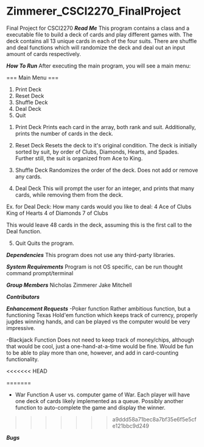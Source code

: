 # Zimmerer_CSCI2270_FinalProject
Final Project for CSCI2270
*****Read Me*****
This program contains a class and a executable file to build a
deck of cards and play different games with. The deck contains
all 13 unique cards in each of the four suits. There are shuffle
and deal functions which will randomize the deck and deal out an
input amount of cards respectively.



*****How To Run*****
After executing the main program, you will see a main menu:

=== Main Menu ===
1. Print Deck
2. Reset Deck
3. Shuffle Deck
4. Deal Deck
5. Quit

1) Print Deck
Prints each card in the array, both rank and suit.
Additionally, prints the number of cards in the deck.


2) Reset Deck
Resets the deck to it's original condition. The deck is initially
sorted by suit, by order of Clubs, Diamonds, Hearts, and Spades.
Further still, the suit is organized from Ace to King.


3) Shuffle Deck
Randomizes the order of the deck. Does not add or remove any
cards.


4) Deal Deck
This will prompt the user for an integer, and prints that many
cards, while removing them from the deck.

Ex. for Deal Deck:
How many cards would you like to deal: 4
Ace of Clubs
King of Hearts
4 of Diamonds
7 of Clubs

This would leave 48 cards in the deck, assuming this is the first
call to the Deal function.


5) Quit
Quits the program.

*****Dependencies*****
This program does not use any third-party libraries. 


*****System Requirements*****
Program is not OS specific, can be run thought command prompt/terminal


*****Group Members*****
Nicholas Zimmerer
Jake Mitchell


*****Contributors*****



*****Enhancement Requests*****
-Poker function
	Rather ambitious function, but a functioning Texas Hold'em function
	which keeps track of currency, properly jugdes winning hands, and 
	can be played vs the computer would be very impressive.

-Blackjack Function
	Does not need to keep track of money/chips, although that would be 
	cool, just a one-hand-at-a-time would be fine. Would be fun to be
	able to play more than one, however, and add in card-counting
	functionality.

<<<<<<< HEAD

=======
- War Function
	A user vs. computer game of War.  Each player will have one deck of
	cards likely implemented as a queue.  Possibly 	another function
	to auto-complete the game and display the winner.
>>>>>>> a9ddd58a71bec8a7bf35e6f5e5cfe121bbc9d249

*****Bugs*****
